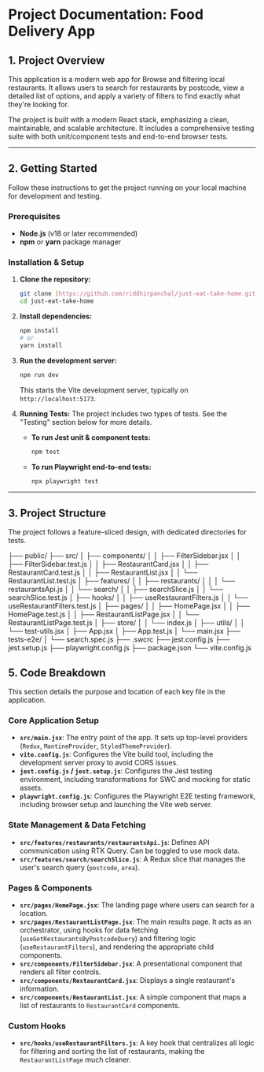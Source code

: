# Project Documentation: Food Delivery App

## 1. Project Overview

This application is a modern web app for Browse and filtering local restaurants. It allows users to search for restaurants by postcode, view a detailed list of options, and apply a variety of filters to find exactly what they're looking for.

The project is built with a modern React stack, emphasizing a clean, maintainable, and scalable architecture. It includes a comprehensive testing suite with both unit/component tests and end-to-end browser tests.

---

## 2. Getting Started

Follow these instructions to get the project running on your local machine for development and testing.

### Prerequisites

- **Node.js** (v18 or later recommended)
- **npm** or **yarn** package manager

### Installation & Setup

1.  **Clone the repository:**

    ```bash
    git clone [https://github.com/riddhirpanchal/just-eat-take-home.git](https://github.com/riddhirpanchal/just-eat-take-home.git)
    cd just-eat-take-home
    ```

2.  **Install dependencies:**

    ```bash
    npm install
    # or
    yarn install
    ```

3.  **Run the development server:**

    ```bash
    npm run dev
    ```

    This starts the Vite development server, typically on `http://localhost:5173`.

4.  **Running Tests:**
    The project includes two types of tests. See the "Testing" section below for more details.
    - **To run Jest unit & component tests:**
      ```bash
      npm test
      ```
    - **To run Playwright end-to-end tests:**
      ```bash
      npx playwright test
      ```

---

## 3. Project Structure

The project follows a feature-sliced design, with dedicated directories for tests.

├── public/
├── src/
│ ├── components/
│ │ ├── FilterSidebar.jsx
│ │ ├── FilterSidebar.test.js
│ │ ├── RestaurantCard.jsx
│ │ ├── RestaurantCard.test.js
│ │ ├── RestaurantList.jsx
│ │ └── RestaurantList.test.js
│ ├── features/
│ │ ├── restaurants/
│ │ │ └── restaurantsApi.js
│ │ └── search/
│ │ ├── searchSlice.js
│ │ └── searchSlice.test.js
│ ├── hooks/
│ │ ├── useRestaurantFilters.js
│ │ └── useRestaurantFilters.test.js
│ ├── pages/
│ │ ├── HomePage.jsx
│ │ ├── HomePage.test.js
│ │ ├── RestaurantListPage.jsx
│ │ └── RestaurantListPage.test.js
│ ├── store/
│ │ └── index.js
│ ├── utils/
│ │ └── test-utils.jsx
│ ├── App.jsx
│ ├── App.test.js
│ └── main.jsx
├── tests-e2e/
│ └── search.spec.js
├── .swcrc
├── jest.config.js
├── jest.setup.js
├── playwright.config.js
├── package.json
└── vite.config.js

## 5. Code Breakdown

This section details the purpose and location of each key file in the application.

### Core Application Setup

- **`src/main.jsx`**: The entry point of the app. It sets up top-level providers (`Redux`, `MantineProvider`, `StyledThemeProvider`).
- **`vite.config.js`**: Configures the Vite build tool, including the development server proxy to avoid CORS issues.
- **`jest.config.js` / `jest.setup.js`**: Configures the Jest testing environment, including transformations for SWC and mocking for static assets.
- **`playwright.config.js`**: Configures the Playwright E2E testing framework, including browser setup and launching the Vite web server.

### State Management & Data Fetching

- **`src/features/restaurants/restaurantsApi.js`**: Defines API communication using RTK Query. Can be toggled to use mock data.
- **`src/features/search/searchSlice.js`**: A Redux slice that manages the user's search query (`postcode`, `area`).

### Pages & Components

- **`src/pages/HomePage.jsx`**: The landing page where users can search for a location.
- **`src/pages/RestaurantListPage.jsx`**: The main results page. It acts as an orchestrator, using hooks for data fetching (`useGetRestaurantsByPostcodeQuery`) and filtering logic (`useRestaurantFilters`), and rendering the appropriate child components.
- **`src/components/FilterSidebar.jsx`**: A presentational component that renders all filter controls.
- **`src/components/RestaurantCard.jsx`**: Displays a single restaurant's information.
- **`src/components/RestaurantList.jsx`**: A simple component that maps a list of restaurants to `RestaurantCard` components.

### Custom Hooks

- **`src/hooks/useRestaurantFilters.js`**: A key hook that centralizes all logic for filtering and sorting the list of restaurants, making the `RestaurantListPage` much cleaner.
